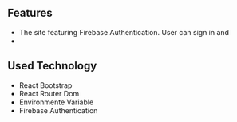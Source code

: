 ## Features
* The site featuring Firebase Authentication. User can sign in and 
*  

## Used Technology
* React Bootstrap
* React Router Dom
* Environmente Variable
* Firebase Authentication